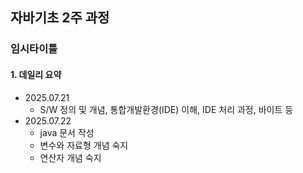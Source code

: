 ## 자바기초 2주 과정


### 임시타이틀

#### 1. 데일리 요약
- 2025.07.21 
    * S/W 정의 및 개념, 통합개발환경(IDE) 이해, IDE 처리 과정, 바이트 등 
- 2025.07.22
    * java 문서 작성    
    * 변수와 자료형 개념 숙지
    * 연산자 개념 숙지